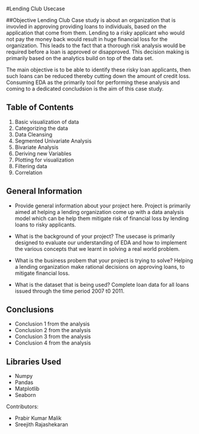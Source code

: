 #Lending Club Usecase

##Objective
Lending Club Case study is about an organization that is invovled in approving providing loans to individuals, based on the application that come from them. Lending to a risky applicant who would not pay the money back would result in huge financial loss for the organization. This leads to the fact that a thorough risk analysis would be required before a loan is approved or disapproved. This decision making is primarily based on the analytics build on top of the data set. 

The main objective is to be able to identify these risky loan applicants, then such loans can be reduced thereby cutting down the amount of credit loss. 
Consuming EDA as the primarily tool for performing these analysis and coming to a dedicated concludsion is the aim of this case study. 

## Table of Contents
1. Basic visualization of data 
2. Categorizing the data 
3. Data Cleansing 
4. Segmented Univariate Analysis
5. Bivariate Analysis
5. Deriving new Variables
6. Plotting for visualization
7. Filtering data 
8. Correlation 


## General Information
- Provide general information about your project here.
  Project is primarily aimed at helping a lending organization come up with a data analysis model which can be help them mitigate risk of financial loss by lending loans to risky applicants. 
  
- What is the background of your project?
  The usecase is primarily designed to evaluate our understanding of EDA and how to implement the various concepts that we learnt in solving a real world problem. 
  
- What is the business probem that your project is trying to solve?
  Helping a lending organization make rational decisions on approving loans, to mitigate financial loss. 
  
- What is the dataset that is being used?
  Complete loan data for all loans issued through the time period 2007 t0 2011.

## Conclusions
- Conclusion 1 from the analysis
- Conclusion 2 from the analysis
- Conclusion 3 from the analysis
- Conclusion 4 from the analysis

## Libraries Used
- Numpy 
- Pandas 
- Matplotlib
- Seaborn

Contributors:
- Prabir Kumar Malik 
- Sreejith Rajashekaran
